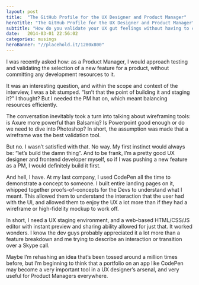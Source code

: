 ```yaml
---
layout: post
title:  "The GitHub Profile for the UX Designer and Product Manager"
heroTitle: "The GitHub Profile for the UX Designer and Product Manager"
subtitle: "How do you validate your UX gut feelings without having to commit development resources for a feature?"
date:   2014-03-01 22:56:02
categories: musings
heroBanner: "//placehold.it/1280x800"
---
```


I was recently asked how: as a Product Manager, I would approach testing and validating the selection of a new feature for a product, without committing any development resources to it.

It was an interesting question, and within the scope and context of the interview, I was a bit stumped. “Isn’t that the point of building it and staging it?” I thought? But I needed the PM hat on, which meant balancing resources efficiently.

The conversation inevitably took a turn into talking about wireframing tools: is Axure more powerful than Balsamiq? Is Powerpoint good enough or do we need to dive into Photoshop? In short, the assumption was made that a wireframe was the best validation tool.

But no. I wasn’t satisfied with that. No way. My first instinct would always be: “let’s build the damn thing”. And to be frank, I’m a pretty good UX designer and frontend developer myself, so if I was pushing a new feature as a PM, I would definitely build it first.

And hell, I have. At my last company, I used CodePen all the time to demonstrate a concept to someone. I built entire landing pages on it, whipped together proofs-of-concepts for the Devs to understand what I meant. This allowed them to understand the interaction that the user had with the UI, and allowed them to enjoy the UX a lot more than if they had a wireframe or high-fidelity mockup to work off.

In short, I need a UX staging environment, and a web-based HTML/CSS/JS editor with instant preview and sharing ability allowed for just that. It worked wonders. I know the dev guys probably appreciated it a lot more than a feature breakdown and me trying to describe an interaction or transition over a Skype call.

Maybe I’m rehashing an idea that’s been tossed around a million times before, but I’m beginning to think that a portfolio on an app like CodePen may become a very important tool in a UX designer’s arsenal, and very useful for Product Managers everywhere.
